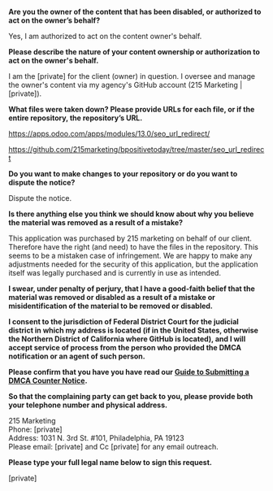 **Are you the owner of the content that has been disabled, or authorized to act on the owner’s behalf?**

Yes, I am authorized to act on the content owner's behalf.

**Please describe the nature of your content ownership or authorization to act on the owner's behalf.**

I am the [private] for the client (owner) in question. I oversee and manage the owner's content via my agency's GitHub account (215 Marketing | [private]).

**What files were taken down? Please provide URLs for each file, or if the entire repository, the repository’s URL.**

https://apps.odoo.com/apps/modules/13.0/seo_url_redirect/

https://github.com/215marketing/bpositivetoday/tree/master/seo_url_redirect

**Do you want to make changes to your repository or do you want to dispute the notice?**

Dispute the notice.

**Is there anything else you think we should know about why you believe the material was removed as a result of a mistake?**

This application was purchased by 215 marketing on behalf of our client. Therefore have the right (and need) to have the files in the repository. This seems to be a mistaken case of infringement. We are happy to make any adjustments needed for the security of this application, but the application itself was legally purchased and is currently in use as intended.

**I swear, under penalty of perjury, that I have a good-faith belief that the material was removed or disabled as a result of a mistake or misidentification of the material to be removed or disabled.**

**I consent to the jurisdiction of Federal District Court for the judicial district in which my address is located (if in the United States, otherwise the Northern District of California where GitHub is located), and I will accept service of process from the person who provided the DMCA notification or an agent of such person.**

**Please confirm that you have you have read our <a href="https://help.github.com/articles/guide-to-submitting-a-dmca-counter-notice/">Guide to Submitting a DMCA Counter Notice</a>.**

**So that the complaining party can get back to you, please provide both your telephone number and physical address.**

215 Marketing  
Phone: [private]  
Address: 1031 N. 3rd St. #101, Philadelphia, PA 19123  
Please email: [private] and Cc [private] for any email outreach.

**Please type your full legal name below to sign this request.**

[private]
